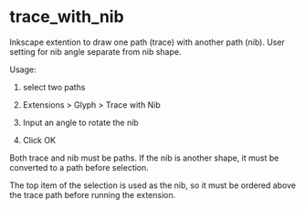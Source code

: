 # trace_with_nib
Inkscape extention to draw one path (trace) with another path (nib). User setting for nib angle separate from nib shape.

Usage:

1. select two paths

2. Extensions > Glyph > Trace with Nib

3. Input an angle to rotate the nib

4. Click OK

Both trace and nib must be paths. If the nib is another shape, it must be converted to a path before selection.

The top item of the selection is used as the nib, so it must be ordered above the trace path before running the extension.
